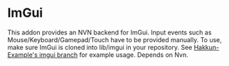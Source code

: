 # ImGui

This addon provides an NVN backend for ImGui. Input events such as Mouse/Keyboard/Gamepad/Touch have to be provided manually. To use, make sure ImGui is cloned into lib/imgui in your repository. See [Hakkun-Example's imgui branch](https://github.com/fruityloops1/Hakkun-Example/tree/imgui) for example usage. 
Depends on Nvn.